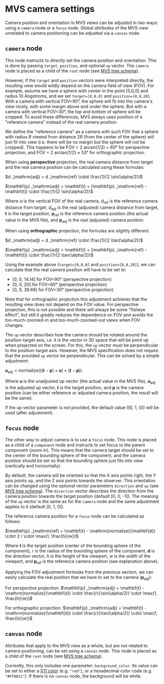 # MVS camera settings

Camera position and orientation in MVS views can be adjusted in two ways: using a `camera` node or a `focus` node. Global attributes of the MVS view unrelated to camera positioning can be adjusted via a `canvas` node.

## `camera` node

This node instructs to directly set the camera position and orientation. This is done by passing `target`, `position`, and optional `up` vector. The `camera` node is placed as a child of the `root` node (see [MVS tree schema](./mvs-tree-schema.md#camera)).

However, if the `target` and `position` vectors were interpreted directly, the resulting view would wildly depend on the camera field of view (FOV). For example, assume we have a sphere with center in the point [0,0,0] and radius 10 Angstroms, and we set `target=[0,0,0]` and `position=[0,0,20]`. With a camera with vertical FOV=90&deg;, the sphere will fit into the camera's view nicely, with some margin above and under the sphere. But with a camera with vertical FOV=30&deg;, the top and bottom of sphere will be cropped. To avoid these differences, MVS always uses position of a "reference camera" instead of the real camera position.

We define the "reference camera" as a camera with such FOV that a sphere with radius *R* viewed from distance 2*R* (from the center of the sphere) will just fit into view (i.e. there will be no margin but the sphere will not be cropped). This happens to be FOV = 2 arcsin(1/2) = 60&deg; for perspective projection, and FOV = 2 arctan(1/2) &approx; 53&deg; for orthographic projection.


When using **perspective** projection, the real camera distance from target and the real camera position can be calculated using these formulas:

$d _\mathrm{adj} = d _\mathrm{ref} \cdot \frac{1}{2 \sin(\alpha/2)}$

$\mathbf{p} _\mathrm{adj} = \mathbf{t} + (\mathbf{p} _\mathrm{ref} - \mathbf{t}) \cdot \frac{1}{2 \sin(\alpha/2)}$

Where $\alpha$ is the vertical FOV of the real camera, $d _\mathrm{ref}$ is the reference camera distance from target, $d _\mathrm{adj}$ is the real (adjusted) camera distance from target, $\mathbf{t}$ is the target position, $\mathbf{p} _\mathrm{ref}$ is the reference camera position (the actual value in the MVS file), and $\mathbf{p} _\mathrm{adj}$ is the real (adjusted) camera position.

When using **orthographic** projection, the formulas are slightly different:

$d _\mathrm{adj} = d _\mathrm{ref} \cdot \frac{1}{2 \tan(\alpha/2)}$

$\mathbf{p} _\mathrm{adj} = \mathbf{t} + (\mathbf{p} _\mathrm{ref} - \mathbf{t}) \cdot \frac{1}{2 \tan(\alpha/2)}$


Using the example above (`target=[0,0,0]` and `position=[0,0,20]`), we can calculate that the real camera position will have to be set to:

- [0, 0, 14.14] for FOV=90&deg; (perspective projection)
- [0, 0, 20] for FOV=60&deg; (perspective projection)
- [0, 0, 38.68] for FOV=30&deg; (perspective projection)

Note that for orthographic projection this adjustment achieves that the resulting view does not depend on the FOV value. For perspective projection, this is not possible and there will always be some "fisheye effect", but still it greatly reduces the dependence on FOV and avoids the too-much-zoomed-in and too-much-zoomed-out views when FOV changes.


The `up` vector describes how the camera should be rotated around the position-target axis, i.e. it is the vector in 3D space that will be point up when projected on the screen. For this, the `up` vector must be perpendicular to the position-target axis. However, the MVS specification does not require that the provided `up` vector be perpendicular. This can be solved by a simple adjustment:

$\mathbf{u} _\mathrm{adj} = \mathrm{normalize} ( ((\mathbf{t}-\mathbf{p}) \times \mathbf{u}) \times (\mathbf{t}-\mathbf{p}) )$

Where $\mathbf{u}$ is the unadjusted up vector (the actual value in the MVS file), $\mathbf{u} _\mathrm{adj}$ is the adjusted up vector, $\mathbf{t}$ is the target position, and $\mathbf{p}$ is the camera position (can be either reference or adjusted camera position, the result will be the same).

If the up vector parameter is not provided, the default value ([0, 1, 0]) will be used (after adjustment).


## `focus` node

The other way to adjust camera is to use a `focus` node. This node is placed as a child of a `component` node and instructs to set focus to the parent component (zoom in). This means that the camera target should be set to the center of the bounding sphere of the component, and the camera position should be set so that the bounding sphere just fits into view (vertically and horizontally).

By default, the camera will be oriented so that the X axis points right, the Y axis points up, and the Z axis points towards the observer. This orientation can be changed using the optional vector parameters `direction` and `up` (see [MVS tree schema](./mvs-tree-schema.md#focus)). The `direction` vector describes the direction from the camera position towards the target position (default [0, 0, -1]). The meaning of the `up` vector is the same as for the `camera` node and the same adjustment applies to it (default [0, 1, 0]).



The reference camera position for a `focus` node can be calculated as follows:

$\mathbf{p} _\mathrm{ref} = \mathbf{t} - \mathrm{normalize}(\mathbf{d}) \cdot 2 r \cdot \max(1, \frac{h}{w})$

Where $\mathbf{t}$ is the target position (center of the bounding sphere of the component), $r$ is the radius of the bounding sphere of the component, $\mathbf{d}$ is the direction vector, $h$ is the height of the viewport, $w$ is the width of the viewport, and $\mathbf{p} _\mathrm{ref}$ is the reference camera position (see explanation above).

Applying the FOV-adjustment formulas from the previous section, we can easily calculate the real position that we have to set to the camera ($\mathbf{p} _\mathrm{adj}$):

For perspective projection: $\mathbf{p} _\mathrm{adj} = \mathbf{t} - \mathrm{normalize}(\mathbf{d}) \cdot \frac{r}{\sin(\alpha/2)} \cdot \max(1, \frac{h}{w})$

For orthographic projection: $\mathbf{p} _\mathrm{adj} = \mathbf{t} - \mathrm{normalize}(\mathbf{d}) \cdot \frac{r}{\tan(\alpha/2)} \cdot \max(1, \frac{h}{w})$

## `canvas` node

Attributes that apply to the MVS view as a whole, but are not related to camera positioning, can be set using a `canvas` node. This node is placed as a child of the `root` node (see [MVS tree schema](./mvs-tree-schema.md#canvas)).

Currently, this only includes one parameter: `background_color`. Its value can be set to either a [X11 color](http://www.w3.org/TR/css3-color/#svg-color) (e.g. `"red"`), or a hexadecimal color code (e.g. `"#FF0011"`). If there is no `canvas` node, the background will be white.
